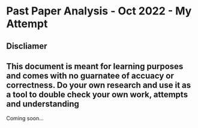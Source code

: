 # Past Paper Analysis - Oct 2022 - My Attempt

## Discliamer
This document is meant for learning purposes and comes with no guarnatee of accuacy or correctness. Do your own research and use it as a tool to double check your own work, attempts and understanding
---

Coming soon...